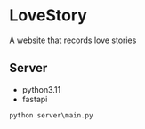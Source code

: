 # LoveStory
A website that records love stories

## Server
- python3.11
- fastapi
```commandline
python server\main.py
```